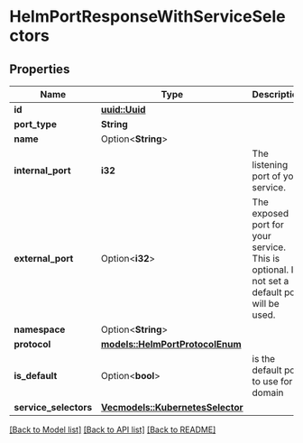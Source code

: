 # HelmPortResponseWithServiceSelectors

## Properties

Name | Type | Description | Notes
------------ | ------------- | ------------- | -------------
**id** | [**uuid::Uuid**](uuid::Uuid.md) |  | 
**port_type** | **String** |  | 
**name** | Option<**String**> |  | [optional]
**internal_port** | **i32** | The listening port of your service. | 
**external_port** | Option<**i32**> | The exposed port for your service. This is optional. If not set a default port will be used. | [optional]
**namespace** | Option<**String**> |  | [optional]
**protocol** | [**models::HelmPortProtocolEnum**](HelmPortProtocolEnum.md) |  | 
**is_default** | Option<**bool**> | is the default port to use for domain | [optional]
**service_selectors** | [**Vec<models::KubernetesSelector>**](KubernetesSelector.md) |  | 

[[Back to Model list]](../README.md#documentation-for-models) [[Back to API list]](../README.md#documentation-for-api-endpoints) [[Back to README]](../README.md)


